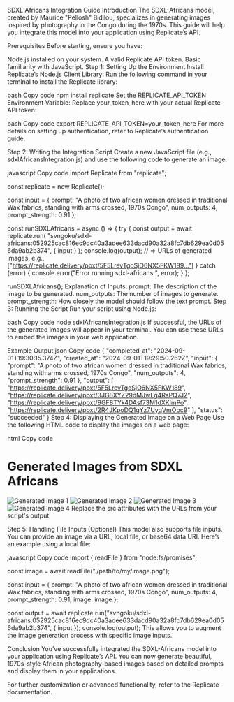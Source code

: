 SDXL Africans Integration Guide
Introduction
The SDXL-Africans model, created by Maurice "Pellosh" Bidilou, specializes in generating images inspired by photography in the Congo during the 1970s. This guide will help you integrate this model into your application using Replicate’s API.

Prerequisites
Before starting, ensure you have:

Node.js installed on your system.
A valid Replicate API token.
Basic familiarity with JavaScript.
Step 1: Setting Up the Environment
Install Replicate’s Node.js Client Library: Run the following command in your terminal to install the Replicate library:

bash
Copy code
npm install replicate
Set the REPLICATE_API_TOKEN Environment Variable: Replace your_token_here with your actual Replicate API token:

bash
Copy code
export REPLICATE_API_TOKEN=your_token_here
For more details on setting up authentication, refer to Replicate’s authentication guide.

Step 2: Writing the Integration Script
Create a new JavaScript file (e.g., sdxlAfricansIntegration.js) and use the following code to generate an image:

javascript
Copy code
import Replicate from "replicate";

const replicate = new Replicate();

const input = {
    prompt: "A photo of two african women dressed in traditional Wax fabrics, standing with arms crossed, 1970s Congo",
    num_outputs: 4,
    prompt_strength: 0.91
};

const runSDXLAfricans = async () => {
    try {
        const output = await replicate.run(
            "svngoku/sdxl-africans:052925cac816ec9dc40a3adee633dacd90a32a8fc7db629ea0d056da9ab2b374",
            { input }
        );
        console.log(output);
        // => URLs of generated images, e.g., ["https://replicate.delivery/pbxt/5F5LrevTgoSjO6NX5FKW189..."]
    } catch (error) {
        console.error("Error running sdxl-africans:", error);
    }
};

runSDXLAfricans();
Explanation of Inputs:
prompt: The description of the image to be generated.
num_outputs: The number of images to generate.
prompt_strength: How closely the model should follow the text prompt.
Step 3: Running the Script
Run your script using Node.js:

bash
Copy code
node sdxlAfricansIntegration.js
If successful, the URLs of the generated images will appear in your terminal. You can use these URLs to embed the images in your web application.

Example Output
json
Copy code
{
  "completed_at": "2024-09-01T19:30:15.374Z",
  "created_at": "2024-09-01T19:29:50.262Z",
  "input": {
    "prompt": "A photo of two african women dressed in traditional Wax fabrics, standing with arms crossed, 1970s Congo",
    "num_outputs": 4,
    "prompt_strength": 0.91
  },
  "output": [
    "https://replicate.delivery/pbxt/5F5LrevTgoSjO6NX5FKW189",
    "https://replicate.delivery/pbxt/3JG8XYZ29dMJwLg4RsPQ7J2",
    "https://replicate.delivery/pbxt/9GF8TYk4DAsf73M1dXKlmPo",
    "https://replicate.delivery/pbxt/2R4JKpoDQ1gYz7UyqVmObc9"
  ],
  "status": "succeeded"
}
Step 4: Displaying the Generated Image on a Web Page
Use the following HTML code to display the images on a web page:

html
Copy code
<!DOCTYPE html>
<html lang="en">
<head>
    <meta charset="UTF-8">
    <meta name="viewport" content="width=device-width, initial-scale=1.0">
    <title>SDXL Africans Images</title>
</head>
<body>
    <h1>Generated Images from SDXL Africans</h1>
    <img src="https://replicate.delivery/pbxt/5F5LrevTgoSjO6NX5FKW189" alt="Generated Image 1">
    <img src="https://replicate.delivery/pbxt/3JG8XYZ29dMJwLg4RsPQ7J2" alt="Generated Image 2">
    <img src="https://replicate.delivery/pbxt/9GF8TYk4DAsf73M1dXKlmPo" alt="Generated Image 3">
    <img src="https://replicate.delivery/pbxt/2R4JKpoDQ1gYz7UyqVmObc9" alt="Generated Image 4">
</body>
</html>
Replace the src attributes with the URLs from your script's output.

Step 5: Handling File Inputs (Optional)
This model also supports file inputs. You can provide an image via a URL, local file, or base64 data URI. Here’s an example using a local file:

javascript
Copy code
import { readFile } from "node:fs/promises";

const image = await readFile("./path/to/my/image.png");

const input = {
    prompt: "A photo of two african women dressed in traditional Wax fabrics, standing with arms crossed, 1970s Congo",
    num_outputs: 4,
    prompt_strength: 0.91,
    image: image
};

const output = await replicate.run("svngoku/sdxl-africans:052925cac816ec9dc40a3adee633dacd90a32a8fc7db629ea0d056da9ab2b374", { input });
console.log(output);
This allows you to augment the image generation process with specific image inputs.

Conclusion
You’ve successfully integrated the SDXL-Africans model into your application using Replicate’s API. You can now generate beautiful, 1970s-style African photography-based images based on detailed prompts and display them in your applications.

For further customization or advanced functionality, refer to the Replicate documentation.